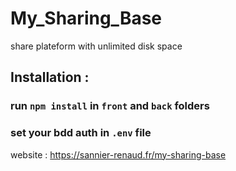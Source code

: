 # My_Sharing_Base
 share plateform with unlimited disk space
 
 ## Installation : 
 ### run `npm install` in `front` and `back` folders 
 ### set your bdd auth in `.env` file
 
 website : https://sannier-renaud.fr/my-sharing-base
